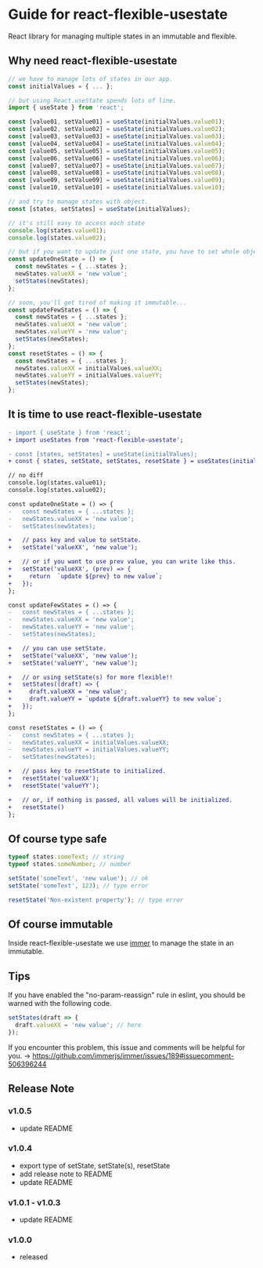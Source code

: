 # Guide for react-flexible-usestate

React library for managing multiple states in an immutable and flexible.

## Why need react-flexible-usestate

```ts
// we have to manage lots of states in our app.
const initialValues = { ... };

// but using React.useState spends lots of line.
import { useState } from 'react';

const [value01, setValue01] = useState(initialValues.value01);
const [value02, setValue02] = useState(initialValues.value02);
const [value03, setValue03] = useState(initialValues.value03);
const [value04, setValue04] = useState(initialValues.value04);
const [value05, setValue05] = useState(initialValues.value05);
const [value06, setValue06] = useState(initialValues.value06);
const [value07, setValue07] = useState(initialValues.value07);
const [value08, setValue08] = useState(initialValues.value08);
const [value09, setValue09] = useState(initialValues.value09);
const [value10, setValue10] = useState(initialValues.value10);

// and try to manage states with object.
const [states, setStates] = useState(initialValues);

// it's still easy to access each state
console.log(states.value01);
console.log(states.value02);

// but if you want to update just one state, you have to set whole object to make it immutable.
const updateOneState = () => {
  const newStates = { ...states };
  newStates.valueXX = 'new value';
  setStates(newStates);
};

// soon, you'll get tired of making it immutable...
const updateFewStates = () => {
  const newStates = { ...states };
  newStates.valueXX = 'new value';
  newStates.valueYY = 'new value';
  setStates(newStates);
};
const resetStates = () => {
  const newStates = { ...states };
  newStates.valueXX = initialValues.valueXX;
  newStates.valueYY = initialValues.valueYY;
  setStates(newStates);
};
```

## It is time to use react-flexible-usestate

```diff
- import { useState } from 'react';
+ import useStates from 'react-flexible-usestate';

- const [states, setStates] = useState(initialValues);
+ const { states, setState, setStates, resetState } = useStates(initialValues);

// no diff
console.log(states.value01);
console.log(states.value02);

const updateOneState = () => {
-   const newStates = { ...states };
-   newStates.valueXX = 'new value';
-   setStates(newStates);

+   // pass key and value to setState.
+   setState('valueXX', 'new value');

+   // or if you want to use prev value, you can write like this.
+   setState('valueXX', (prev) => {
+     return  `update ${prev} to new value`;
+   });
};

const updateFewStates = () => {
-   const newStates = { ...states };
-   newStates.valueXX = 'new value';
-   newStates.valueYY = 'new value';
-   setStates(newStates);

+   // you can use setState.
+   setState('valueXX', 'new value');
+   setState('valueYY', 'new value');

+   // or using setState(s) for more flexible!!
+   setStates((draft) => {
+     draft.valueXX = 'new value';
+     draft.valueYY = `update ${draft.valueYY} to new value`;
+   });
};

const resetStates = () => {
-   const newStates = { ...states };
-   newStates.valueXX = initialValues.valueXX;
-   newStates.valueYY = initialValues.valueYY;
-   setStates(newStates);

+   // pass key to resetState to initialized.
+   resetState('valueXX');
+   resetState('valueYY');

+   // or, if nothing is passed, all values will be initialized.
+   resetState()
};
```

## Of course type safe

```ts
typeof states.someText; // string
typeof states.someNumber; // number

setState('someText', 'new value'); // ok
setState('someText', 123); // type error

resetState('Non-existent property'); // type error
```

## Of course immutable

Inside react-flexible-usestate we use [immer](https://github.com/immerjs/immer) to manage the state in an immutable.

## Tips

If you have enabled the "no-param-reassign" rule in eslint, you should be warned with the following code.

```ts
setStates(draft => {
  draft.valueXX = 'new value'; // here
});
```

If you encounter this problem, this issue and comments will be helpful for you. -> https://github.com/immerjs/immer/issues/189#issuecomment-506396244

## Release Note

### v1.0.5

- update README

### v1.0.4

- export type of setState, setState(s), resetState
- add release note to README
- update README

### v1.0.1 - v1.0.3

- update README

### v1.0.0

- released
